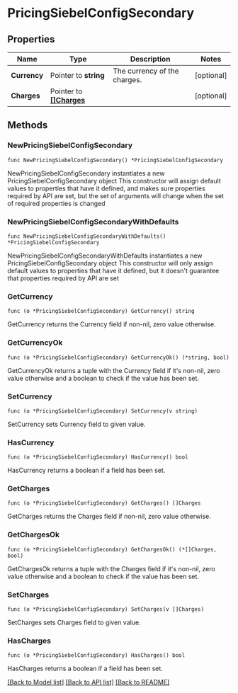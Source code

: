 # PricingSiebelConfigSecondary

## Properties

Name | Type | Description | Notes
------------ | ------------- | ------------- | -------------
**Currency** | Pointer to **string** | The currency of the charges. | [optional] 
**Charges** | Pointer to [**[]Charges**](Charges.md) |  | [optional] 

## Methods

### NewPricingSiebelConfigSecondary

`func NewPricingSiebelConfigSecondary() *PricingSiebelConfigSecondary`

NewPricingSiebelConfigSecondary instantiates a new PricingSiebelConfigSecondary object
This constructor will assign default values to properties that have it defined,
and makes sure properties required by API are set, but the set of arguments
will change when the set of required properties is changed

### NewPricingSiebelConfigSecondaryWithDefaults

`func NewPricingSiebelConfigSecondaryWithDefaults() *PricingSiebelConfigSecondary`

NewPricingSiebelConfigSecondaryWithDefaults instantiates a new PricingSiebelConfigSecondary object
This constructor will only assign default values to properties that have it defined,
but it doesn't guarantee that properties required by API are set

### GetCurrency

`func (o *PricingSiebelConfigSecondary) GetCurrency() string`

GetCurrency returns the Currency field if non-nil, zero value otherwise.

### GetCurrencyOk

`func (o *PricingSiebelConfigSecondary) GetCurrencyOk() (*string, bool)`

GetCurrencyOk returns a tuple with the Currency field if it's non-nil, zero value otherwise
and a boolean to check if the value has been set.

### SetCurrency

`func (o *PricingSiebelConfigSecondary) SetCurrency(v string)`

SetCurrency sets Currency field to given value.

### HasCurrency

`func (o *PricingSiebelConfigSecondary) HasCurrency() bool`

HasCurrency returns a boolean if a field has been set.

### GetCharges

`func (o *PricingSiebelConfigSecondary) GetCharges() []Charges`

GetCharges returns the Charges field if non-nil, zero value otherwise.

### GetChargesOk

`func (o *PricingSiebelConfigSecondary) GetChargesOk() (*[]Charges, bool)`

GetChargesOk returns a tuple with the Charges field if it's non-nil, zero value otherwise
and a boolean to check if the value has been set.

### SetCharges

`func (o *PricingSiebelConfigSecondary) SetCharges(v []Charges)`

SetCharges sets Charges field to given value.

### HasCharges

`func (o *PricingSiebelConfigSecondary) HasCharges() bool`

HasCharges returns a boolean if a field has been set.


[[Back to Model list]](../README.md#documentation-for-models) [[Back to API list]](../README.md#documentation-for-api-endpoints) [[Back to README]](../README.md)



